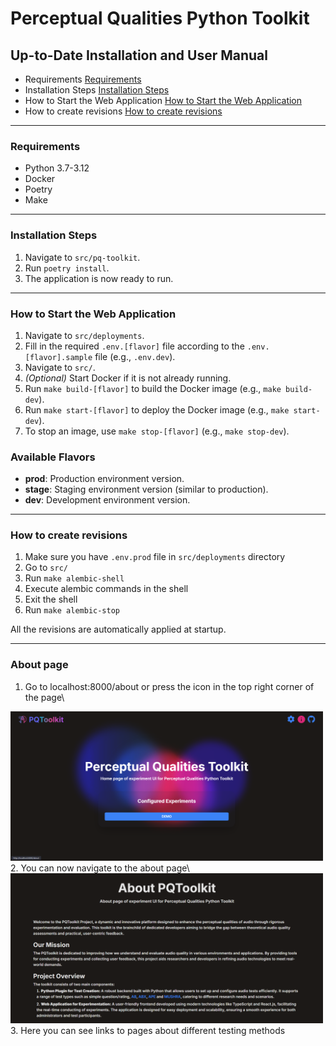 # Perceptual Qualities Python Toolkit

## Up-to-Date Installation and User Manual
- Requirements [Requirements](#requirements)
- Installation Steps [Installation Steps](#installation-steps)
- How to Start the Web Application [How to Start the Web Application](#how-to-start-the-web-application)
- How to create revisions [How to create revisions](#how-to-create-revisions)

---

### Requirements
- Python 3.7-3.12
- Docker
- Poetry
- Make

---

### Installation Steps
1. Navigate to `src/pq-toolkit`.
2. Run `poetry install`.
3. The application is now ready to run.

---

### How to Start the Web Application
1. Navigate to `src/deployments`.
2. Fill in the required `.env.[flavor]` file according to the `.env.[flavor].sample` file (e.g., `.env.dev`).
3. Navigate to `src/`.
4. *(Optional)* Start Docker if it is not already running.
5. Run `make build-[flavor]` to build the Docker image (e.g., `make build-dev`).
6. Run `make start-[flavor]` to deploy the Docker image (e.g., `make start-dev`).
7. To stop an image, use `make stop-[flavor]` (e.g., `make stop-dev`).

### Available Flavors
- **prod**: Production environment version.
- **stage**: Staging environment version (similar to production).
- **dev**: Development environment version.

---

### How to create revisions

1. Make sure you have `.env.prod` file in `src/deployments` directory
2. Go to `src/`
3. Run `make alembic-shell`
4. Execute alembic commands in the shell
5. Exit the shell
6. Run `make alembic-stop`

All the revisions are automatically applied at startup.

---

### About page
1. Go to localhost:8000/about or press the icon in the top right corner of the page\
<img src="docs/imgs/main.png" alt="alt text" style="width:500px; height:auto;">
2. You can now navigate to the about page\
<img src="docs/imgs/about.png" alt="alt text" style="width:500px; height:auto;">
3. Here you can see links to pages about different testing methods
